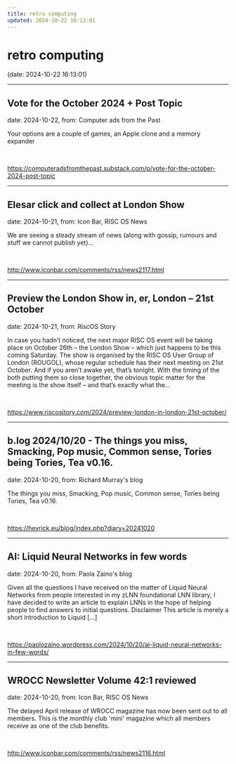 ```yaml
---
title: retro computing
updated: 2024-10-22 16:13:01
---
```


# retro computing

(date: 2024-10-22 16:13:01)

---

## Vote for the October 2024 + Post Topic

date: 2024-10-22, from: Computer ads from the Past

Your options are a couple of games, an Apple clone and a memory expander 

<br> 

<https://computeradsfromthepast.substack.com/p/vote-for-the-october-2024-post-topic>

---

## Elesar click and collect at London Show

date: 2024-10-21, from: Icon Bar, RISC OS News

We are seeing a steady stream of news (along with gossip, rumours and stuff we cannot publish yet)... 

<br> 

<http://www.iconbar.com/comments/rss/news2117.html>

---

## Preview the London Show in, er, London – 21st October

date: 2024-10-21, from: RiscOS Story

In case you hadn&#8217;t noticed, the next major RISC OS event will be taking place on October 26th &#8211; the London Show &#8211; which just happens to be this coming Saturday. The show is organised by the RISC OS User Group of London (ROUGOL), whose regular schedule has their next meeting on 21st October. And if you aren&#8217;t awake yet, that&#8217;s tonight. With the timing of the both putting them so close together, the obvious topic matter for the meeting is the show itself &#8211; and that&#8217;s exactly what the&#8230; 

<br> 

<https://www.riscository.com/2024/preview-london-in-london-21st-october/>

---

## b.log 2024/10/20 - The things you miss, Smacking, Pop music, Common sense, Tories being Tories, Tea v0.16.

date: 2024-10-20, from: Richard Murray's blog

The things you miss, Smacking, Pop music, Common sense, Tories being Tories, Tea v0.16. 

<br> 

<https://heyrick.eu/blog/index.php?diary=20241020>

---

## AI: Liquid Neural Networks in few words

date: 2024-10-20, from: Paola Zaino's blog

Given all the questions I have received on the matter of Liquid Neural Networks from people interested in my zLNN foundational LNN library, I have decided to write an article to explain LNNs in the hope of helping people to find answers to initial questions. Disclaimer This article is merely a short introduction to Liquid [&#8230;] 

<br> 

<https://paolozaino.wordpress.com/2024/10/20/ai-liquid-neural-networks-in-few-words/>

---

## WROCC Newsletter Volume 42:1 reviewed

date: 2024-10-20, from: Icon Bar, RISC OS News

The delayed April release of WROCC magazine has now been sent out to all members.  This is the monthly club  'mini' magazine which all members receive as one of the club benefits. 

<br> 

<http://www.iconbar.com/comments/rss/news2116.html>

